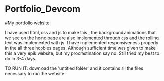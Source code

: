 # Portfolio_Devcom

#My portfolio website

I have used html, css and js to make this , the background animations that we see on the home page are also implemented through css and the rolling text was implemented with js. I have implemented responsiveness properly in the all three hobbies pages. Although sufficient time was given to make this a very epik website, but my procrastination say no. Still tried my best to do in 3-4 days. 

TO RUN IT:
 download the 'untitled folder' and it contains all the files necessary to run the website. 
